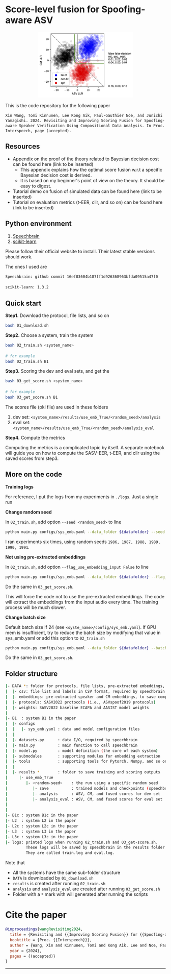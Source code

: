 
# Score-level fusion for Spoofing-aware ASV


<p align="center">
  <img src="https://github.com/TonyWangX/TonyWangX.github.io/blob/9c46ee65c8ca0a34f16c926c87661b682aaaba31/code/source/pic/llr_fusion.png?raw=true" width="300px" alt="Project Logo"/>
</p>

This is the code repository for the following paper

```
Xin Wang, Tomi Kinnunen, Lee Kong Aik, Paul-Gauthier Noe, and Junichi Yamagishi. 2024. Revisiting and Improving Scoring Fusion for Spoofing-aware Speaker Verification Using Compositional Data Analysis. In Proc. Interspeech, page (accepted).
```

## Resources

* Appendix on the proof of the theory related to Bayesian decision cost can be found here (link to be inserted)
  * This appendix explains how the optimal score fusion w.r.t a specific Bayesian decision cost is derived.
  * It is based on my beginner's point of view on the theory. It should be easy to digest.
* Tutorial demo on fusion of simulated data can be found here (link to be inserted)
* Tutorial on evaluation metrics (t-EER, cllr, and so on) can be found here (link to be inserted)

## Python environment

1. [Speechbrain](https://github.com/speechbrain/speechbrain)
2. [scikit-learn](https://scikit-learn.org/)

Please follow their official website to install.  Their latest stable versions should work. 

The ones I used are
```bash
Speechbrain: github commit 16ef03604b187ff1d926368963bfda09515a47f0

scikit-learn: 1.3.2
```

## Quick start


**Step1.** Download the protocol, file lists, and so on 

```bash
bash 01_download.sh 
```

**Step2.** Choose a system, train the system
```bash
bash 02_train.sh <system_name>

# for example
bash 02_train.sh B1
```
**Step3.** Scoring the dev and eval sets, and get the 

```bash
bash 03_get_score.sh <system_name>

# for example
bash 03_get_score.sh B1
```

The scores file (pkl file) are used in these folders 
1. dev set: `<system_name>/results/use_emb_True/<random_seed>/analysis`
2. eval set: `<system_name>/results/use_emb_True/<random_seed>/analysis_eval`


**Step4.** Compute the metrics

Computing the metrics is a complicated topic by itself. A separate notebook will guide you on how to compute the SASV-EER, t-EER, and cllr using the saved scores from step3.

## More on the code

**Training logs**

For reference, I put the logs from my experiments in `./logs`. Just a single run

**Change random seed**

In `02_train.sh`, add option `--seed <random_seed>` to line 

```bash
python main.py configs/sys_emb.yaml --data_folder ${datafolder} --seed <random_seed>
```

I ran experiments six times, using random seeds `1986, 1987, 1988, 1989, 1990, 1991`.

**Not using pre-extracted embeddings**

In `02_train.sh`, add option `--flag_use_embedding_input False` to line 

```bash
python main.py configs/sys_emb.yaml --data_folder ${datafolder} --flag_use_embedding_input False
```
Do the same in `03_get_score.sh`.

This will force the code not to use the pre-extracted embeddings. The code will extract the embeddings from the input audio every time. The training process will be much slower.

**Change batch size**

Default batch size if 24 (see `<syste_name>/config/sys_emb.yaml`). If GPU mem is insufficient, try to reduce the batch size by modifying that value in sys_emb.yaml or add this option to `02_train.sh`

```bash
python main.py configs/sys_emb.yaml --data_folder ${datafolder} --batch_size 16
```
Do the same in `03_get_score.sh`.


## Folder structure



```bash
|- DATA *: folder for protocols, file lists, pre-extracted embeddings, ...
|  |- csv: file list and labels in CSV format, required by speechbrain
|  |- embeddings: pre-extracted speaker and CM embeddings, to save computation time
|  |- protocols: SASV2022 protocols (i.e., ASVspoof2019 protocols)
|  |- weights: SASV2022 baseline ECAPA and AASIST model weights
|
|- B1  : system B1 in the paper
|  |- configs 
|  |   |- sys_emb.yaml : data and model configuration files
|  |
|  |- datasets.py      : data I/O, required by speechbrain  
|  |- main.py          : main function to call speechbrain 
|  |- model.py         : model definition (the core of each system)
|  |- submodules       : supporting modules for embedding extraction
|  |- tools            : supporting tools for Pytorch, Numpy, and so on
|  |
|  |- results *        : folder to save training and scoring outputs
|     |- use_emb_True     
|        |- <random-seed>    : the run using a specific random seed
|           |- save          : trained models and checkpoints (speechbrain format)
|           |- analysis      : ASV, CM, and fused scores for dev set
|           |- analysis_eval : ASV, CM, and fused scores for eval set
|         
|
|- B1c : system B1c in the paper
|- L2  : system L2 in the paper
|- L2c : system L2c in the paper
|- L3  : system L3 in the paper
|- L3c : system L3c in the paper
|- logs: printed logs when running 02_train.sh and 03_get-score.sh.
         These logs will be saved by speechbrain in the results folder as well.
         They are called train.log and eval.log.
```

Note that
* All the systems have the same sub-folder structure
* `DATA` is downloaded by `01_download.sh`
* `results` is created after running `02_train.sh`
* `analysis` and `analysis_eval` are created after running `03_get_score.sh`
* Folder with a `*` mark with will generated after running the scripts

# Cite the paper

```bibtex
@inproceedings{wangRevisiting2024,
  title = {Revisiting and {{Improving Scoring Fusion}} for {{Spoofing-aware Speaker Verification Using Compositional Data Analysis}}},
  booktitle = {Proc. {{Interspeech}}},
  author = {Wang, Xin and Kinnunen, Tomi and Kong Aik, Lee and Noe, Paul-Gauthier and Yamagishi, Junichi},
  year = {2024},
  pages = {(accepted)}
}

```
---